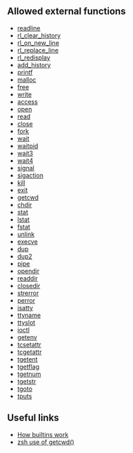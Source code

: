 ## Allowed external functions

- [readline]()
- [rl_clear_history]()
- [rl_on_new_line]()
- [rl_replace_line]()
- [rl_redisplay]()
- [add_history]()
- [printf](https://man7.org/linux/man-pages/man3/printf.3.html)
- [malloc](https://man7.org/linux/man-pages/man3/free.3.html)
- [free](https://man7.org/linux/man-pages/man3/free.3.html)
- [write](https://man7.org/linux/man-pages/man2/write.2.html)
- [access](https://man7.org/linux/man-pages/man2/faccessat.2.html)
- [open](https://man7.org/linux/man-pages/man2/open.2.html)
- [read](https://man7.org/linux/man-pages/man2/read.2.html)
- [close](https://man7.org/linux/man-pages/man2/close.2.html)
- [fork](https://man7.org/linux/man-pages/man2/fork.2.html)
- [wait](https://man7.org/linux/man-pages/man2/wait.2.html)
- [waitpid](https://man7.org/linux/man-pages/man2/waitpid.2.html)
- [wait3](https://man7.org/linux/man-pages/man2/wait3.2.html)
- [wait4](https://man7.org/linux/man-pages/man2/wait4.2.html)
- [signal]()
- [sigaction]()
- [kill]()
- [exit]()
- [getcwd]()
- [chdir]()
- [stat]()
- [lstat]()
- [fstat]()
- [unlink]()
- [execve]()
- [dup]()
- [dup2]()
- [pipe]()
- [opendir]()
- [readdir]()
- [closedir]()
- [strerror]()
- [perror]()
- [isatty]()
- [ttyname]()
- [ttyslot]()
- [ioctl]()
- [getenv]()
- [tcsetattr]()
- [tcgetattr]()
- [tgetent]()
- [tgetflag]()
- [tgetnum]()
- [tgetstr]()
- [tgoto]()
- [tputs]()

## Useful links

- [How builtins work](https://unix.stackexchange.com/a/266824)
- [zsh use of getcwd()](https://github.com/zsh-users/zsh/blob/00d20ed15e18f5af682f0daec140d6b8383c479a/Src/compat.c#L532)
